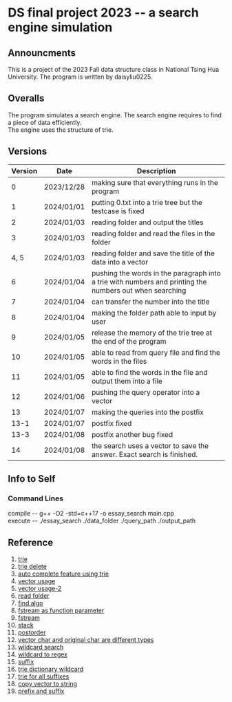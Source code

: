 # DS final project 2023 -- a search engine simulation
## Announcments
This is a project of the 2023 Fall data structure class in National Tsing Hua University.
The program is written by daisyliu0225.

## Overalls
The program simulates a search engine. The search engine requires to find a piece of data efficiently. <br />
The engine uses the structure of trie.

## Versions
| Version | Date | Description |
|---|---|---|
|0|2023/12/28| making sure that everything runs in the program |
|1|2024/01/01| putting 0.txt into a trie tree but the testcase is fixed|
|2|2024/01/03| reading folder and output the titles|
|3|2024/01/03| reading folder and read the files in the folder|
|4, 5|2024/01/03| reading folder and save the title of the data into a vector|
|6|2024/01/04|pushing the words in the paragraph into a trie with numbers and printing the numbers out when searching|
|7|2024/01/04|can transfer the number into the title|
|8|2024/01/04|making the folder path able to input by user|
|9|2024/01/05|release the memory of the trie tree at the end of the program|
|10|2024/01/05|able to read from query file and find the words in the files|
|11|2024/01/05|able to find the words in the file and output them into a file|
|12|2024/01/06|pushing the query operator into a vector|
|13|2024/01/07|making the queries into the postfix|
|13-1|2024/01/07|postfix fixed|
|13-3|2024/01/08|postfix another bug fixed|
|14|2024/01/08|the search uses a vector to save the answer. Exact search is finished.|

## Info to Self
### Command Lines
compile -- g++ -O2 -std=c++17 -o essay_search main.cpp <br />
execute -- ./essay_search ./data_folder ./query_path ./output_path

## Reference
1. [trie](https://www.geeksforgeeks.org/trie-insert-and-search/)
2. [trie delete](https://www.geeksforgeeks.org/trie-delete/)
3. [auto complete feature using trie](https://www.geeksforgeeks.org/auto-complete-feature-using-trie/)
4. [vector usage](https://www.geeksforgeeks.org/2d-vector-in-cpp-with-user-defined-size/)
5. [vector usage-2](https://cplusplus.com/reference/vector/vector/)
6. [read folder](https://cplusplus.com/forum/beginner/10292/)
7. [find algo](https://cplusplus.com/reference/algorithm/find/)
8. [fstream as function parameter](https://stackoverflow.com/questions/14503605/using-fstream-object-as-a-function-parameter)
9. [fstream](https://cplusplus.com/doc/tutorial/files/)
10. [stack](https://cplusplus.com/reference/stack/stack/)
11. [postorder](https://www.tinytsunami.info/preorder-inorder-postorder/)
12. [vector char and original char are different types](https://stackoverflow.com/questions/38513512/how-to-create-a-2-dimensional-matrix-of-char-using-vectors-in-c)
13. [wildcard search](https://www.geeksforgeeks.org/wildcard-pattern-matching/)
14. [wildcard to regex](https://www.codeproject.com/Articles/11556/Converting-Wildcards-to-Regexes)
15. [suffix](https://www.geeksforgeeks.org/auto-complete-feature-using-trie/)
16. [trie dictionary wildcard](https://gist.github.com/shehabic/5a004258793d7cf8cfa0ca15ffebb6a1)
17. [trie for all suffixes](https://www.geeksforgeeks.org/pattern-searching-using-trie-suffixes/)
18. [copy vector to string](https://stackoverflow.com/questions/7382644/how-to-efficiently-copy-a-stdvectorchar-to-a-stdstring)
19. [prefix and suffix](https://home.gamer.com.tw/artwork.php?sn=5157312)
